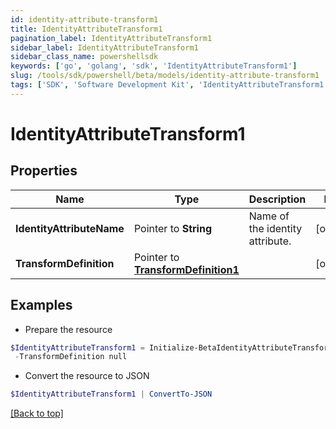 ```yaml
---
id: identity-attribute-transform1
title: IdentityAttributeTransform1
pagination_label: IdentityAttributeTransform1
sidebar_label: IdentityAttributeTransform1
sidebar_class_name: powershellsdk
keywords: ['go', 'golang', 'sdk', 'IdentityAttributeTransform1'] 
slug: /tools/sdk/powershell/beta/models/identity-attribute-transform1
tags: ['SDK', 'Software Development Kit', 'IdentityAttributeTransform1']
---
```



# IdentityAttributeTransform1

## Properties

Name | Type | Description | Notes
------------ | ------------- | ------------- | -------------
**IdentityAttributeName** |  Pointer to **String** | Name of the identity attribute. | [optional] 
**TransformDefinition** |  Pointer to [**TransformDefinition1**](transform-definition1) |  | [optional] 

## Examples

- Prepare the resource
```powershell
$IdentityAttributeTransform1 = Initialize-BetaIdentityAttributeTransform1  -IdentityAttributeName email `
 -TransformDefinition null
```

- Convert the resource to JSON
```powershell
$IdentityAttributeTransform1 | ConvertTo-JSON
```


[[Back to top]](#) 

